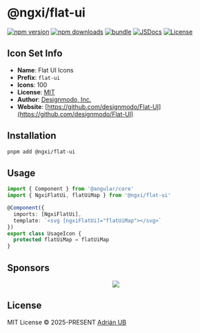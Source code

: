 # @ngxi/flat-ui

[![npm version][npm-version-src]][npm-version-href]
[![npm downloads][npm-downloads-src]][npm-downloads-href]
[![bundle][bundle-src]][bundle-href]
[![JSDocs][jsdocs-src]][jsdocs-href]
[![License][license-src]][license-href]

## Icon Set Info

- **Name**: Flat UI Icons
- **Prefix**: `flat-ui`
- **Icons**: 100
- **License**: [MIT](https://github.com/designmodo/Flat-UI/blob/master/LICENSE)
- **Author**: [Designmodo, Inc.](https://github.com/designmodo/Flat-UI)
- **Website**: [https://github.com/designmodo/Flat-UI](https://github.com/designmodo/Flat-UI)

## Installation

```sh
pnpm add @ngxi/flat-ui
```

## Usage

```ts
import { Component } from '@angular/core'
import { NgxiFlatUi, flatUiMap } from '@ngxi/flat-ui'

@Component({
  imports: [NgxiFlatUi],
  template: `<svg [ngxiFlatUi]="flatUiMap"></svg>`
})
export class UsageIcon {
  protected flatUiMap = flatUiMap
}
```

## Sponsors

<p align="center">
  <a href="https://cdn.jsdelivr.net/gh/adrian-ub/static/sponsors.svg">
    <img src='https://cdn.jsdelivr.net/gh/adrian-ub/static/sponsors.svg'/>
  </a>
</p>

## License

MIT License © 2025-PRESENT [Adrián UB](https://github.com/adrian-ub)

<!-- Badges -->

[npm-version-src]: https://img.shields.io/npm/v/@ngxi/flat-ui?style=flat&colorA=080f12&colorB=1fa669
[npm-version-href]: https://npmjs.com/package/@ngxi/flat-ui
[npm-downloads-src]: https://img.shields.io/npm/dm/@ngxi/flat-ui?style=flat&colorA=080f12&colorB=1fa669
[npm-downloads-href]: https://npmjs.com/package/@ngxi/flat-ui
[bundle-src]: https://img.shields.io/bundlephobia/minzip/@ngxi/flat-ui?style=flat&colorA=080f12&colorB=1fa669&label=minzip
[bundle-href]: https://bundlephobia.com/result?p=@ngxi/flat-ui
[license-src]: https://img.shields.io/npm/l/@ngxi/flat-ui?style=flat&colorA=080f12&colorB=1fa669
[license-href]: https://github.com/adrian-ub/ngxi/blob/main/LICENSE
[jsdocs-src]: https://img.shields.io/badge/jsdocs-reference-080f12?style=flat&colorA=080f12&colorB=1fa669
[jsdocs-href]: https://www.jsdocs.io/package/@ngxi/flat-ui
